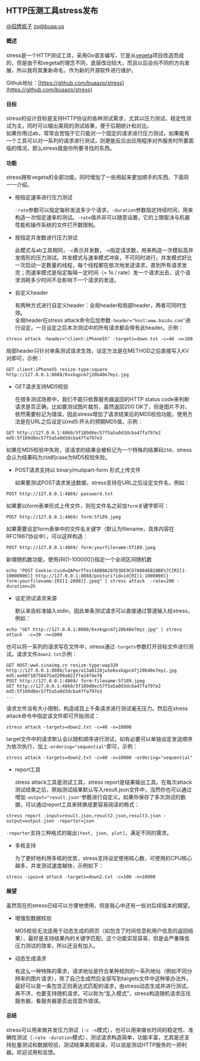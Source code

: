 ## HTTP压测工具stress发布

[@招牌疯子](http://weibo.com/819880808) zp@buaa.us  

#### 概述

stress是一个HTTP测试工具，采用Go语言编写，它是从[vegeta](https://github.com/tsenart/vegeta)项目改造而成的，但是由于和vegeta的理念不同，底层改动较大，而且以后会向不同的方向发展，所以我将其重新命名，作为新的开源软件进行维护。  

Github地址：[https://github.com/buaazp/stress](https://github.com/buaazp/stress)

#### 目标

stress的设计目标是支持HTTP协议的各种测试需求，尤其以压力测试、稳定性测试为主，同时可以输出美观的测试结果，便于后期统计和对比。  
如果你用过ab，常常会苦恼于它只能对一个固定的请求进行压力测试，如果能有一个工具可以对一系列的请求进行测试，则更能反应出应用程序对外服务时所要面临的情况，那么stress就是你所要寻找的东西。

#### 功能

stress拥有vegeta的全部功能，同时增加了一些用起来更加顺手的东西，下面将一一介绍。

- 按指定速率进行压力测试
	
	`-rate`参数可以指定每秒发送多少个请求，`-duration`参数指定持续时间，用来构造一次恒定速率的测试。`-rate`值并非可以随意设置，它的上限取决与机器性能和操作系统的文件打开数限制。
	
- 按指定并发数进行压力测试
	
	此模式与ab工具相同，`-c`表示并发数，`-n`指定请求数，用来构造一次模拟高并发情形的压力测试。并发模式与速率模式冲突，不可同时进行。并发模式好比一次启动一定数量的线程，每个线程都在依次地发送请求，直到所有请求发完；而速率模式是恒定每隔一定时间（= 1s / rate）发一个请求出去，这个请求消耗多少时间不会影响下一个请求的发送。

- 自定义header

	有两种方式进行自定义header：全局header和局部header，两者可同时生效。  
	全局header在stress attack命令后加参数`-header="host:www.baidu.com"`进行设定，一旦设定之后本次测试中的所有请求都会带有此header。示例：
	
```
stress attack -header="client:iPhone5S" -targets=down.txt -c=40 -n=100
```

局部header只针对单条测试请求生效，设定方法是在METHOD之后直接写入KV对即可，示例：
	
```
GET client:iPhone5S resize-type:square http://127.0.0.1:8088/6xxkqpcm7j20b40e7myz.jpg
```
	
- GET请求支持MD5校验

	在很多测试场景中，我们不能只依靠服务器返回的HTTP status code来判断请求是否正确，比如要测试图片裁剪，虽然返回200 OK了，但是图片不对，依然需要标记为错误，因此stress增加了请求结束后的MD5校验功能，使用方法是在URL之后设定以md5:开头的预期MD5值，示例：
	
```
GET http://127.0.0.1:4869/5f189d8ec57f5a5a0d3dcba47fa797e2 md5:5f189d8ec57f5a5a0d3dcba47fa797e3
```
	
如果在MD5校验中失败，该请求的结果会被标记为一个特殊的结果码`250`，stress会认为结果码为`250`的case为MD5校验失败。


- POST请求支持以 binary/mutipart-form 形式上传文件

	如果要测试POST请求发送数据，stress支持在URL之后设定文件名，例如：
	
```
POST http://127.0.0.1:4869/ password.txt
```
	
如果要以form表单形式上传文件，则在文件名之前加`form`关键字即可：
	
```
POST http://127.0.0.1:4869/ form:5f189.jpeg
```
	
如果需要设定form表单中的文件名关键字（默认为filename，具体内容在RFC1867协议中），可以这样构造：
		
```
POST http://127.0.0.1:4869/ form:yourfilename:5f189.jpeg
```

新增随机数功能，使用{RI[1-100000]}指定一个全闭区间随机数
```
echo "POST Cookie:cuid=QAPerfTestA8B0A287D3DE9CD7A084EB28BE%7C{RI[1-10000000]} http://127.0.0.1:8088/posturi?id=id{RI[1-1000000]} form:yourfilename:{RI[1-2000]}.jpeg" | stress attack  -rate=200 -duration=2h
```
	
- 设定测试请求来源

	默认来自标准输入stdin，因此单条测试请求可以直接通过管道输入给stress，例如：  
	
```
echo "GET http://127.0.0.1:8088/6xxkqpcm7j20b40e7myz.jpg" | stress attack  -c=30 -n=1000
```
	
也可以将一系列的请求写在文件中，stress通过`-targets`参数打开目标文件进行测试。请求文件`down2.txt`示例：
	
```
GET HOST:ww4.sinaimg.cn resize-type:wap320 
http://127.0.0.1:8088/large/a13a0128jw1e6xxkqpcm7j20b40e7myz.jpg
md5:ee08f10750475ad209a822ffe24f4e78
POST http://127.0.0.1:4869/ form:filename:5f189.jpeg
GET http://127.0.0.1:4869/5f189d8ec57f5a5a0d3dcba47fa797e2 md5:5f189d8ec57f5a5a0d3dcba47fa797e3
...
```
	
请求文件没有大小限制，构造成百上千条请求进行测试毫无压力。然后在stress attack命令中指定该文件即可开始测试：
	
```
stress attack -targets=down2.txt -c=40 -n=10000
```
	
target文件中的请求默认会以随机顺序进行测试，如有必要可以单独设定发送顺序为依次执行，加上`-ordering="sequential"`即可，示例：
	
```
stress attack -targets=down2.txt -c=40 -n=10000 -ordering="sequential"
```

	
- report工具

	stress attack工具是测试工具，stress report是结果输出工具。在每次attack测试结束之后，原始测试结果默认写入result.json文件中，当然你也可以通过增加`-output="result.json"`参数进行自定义。如果你保存了多次测试的数据，可以通过report工具来转换成更容易阅读的格式：
	
```
stress report -input=result.json,result2.json,result3.json -output=output.json -reporter=json
```
	
`-reporter`支持三种格式的输出`[text, json, plot]`，满足不同的需求。
	
- 多核支持

	为了更好地利用多核的优势，stress支持设定使用核心数，可使用的CPU核心越多，并发测试速度越快，示例如下：
	
```
stress -cpus=4 attack -targets=down2.txt -c=100 -n=10000
```

#### 展望

虽然现在的stress已经可以方便地使用，但是我心中还有一些对后续版本的期望。

- 增强型数据校验

	MD5校验无法适用于动态生成的网页（如包含了时间信息和用户信息的返回结果），最好是支持结果内的关键字匹配。这个功能实现容易，但是会严重降低压力测试的效率，所以还没有加入。

- 动态生成请求

	有这么一种特殊的需求，请求地址是符合某种规则的一系列地址（例如不同分辨率的图片请求），除了自己生成然后全部写到targets文件中这种笨办法外，最好可以是一条包含正则表达式匹配的请求，由stress动态生成并进行测试。  
	再不济，也要支持随机请求，可以称为“乱入模式”，stress构造随机请求压往服务器，看服务器是否出现意外错误。

#### 总结

stress可以用来做并发压力测试（`-c -n`模式），也可以用来做长时间的稳定性、准确性测试（`-rate -duration`模式），测试请求构造简单，功能丰富，尤其是还支持批量测试和数据校验，测试结果美观易读，可以说是测试HTTP服务的一把利器。欢迎试用和反馈。
	
	
	